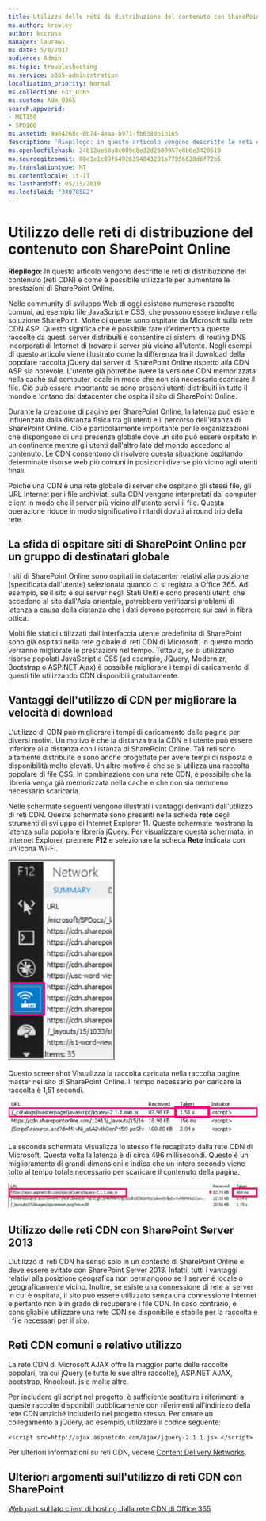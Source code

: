```yaml
---
title: Utilizzo delle reti di distribuzione del contenuto con SharePoint Online
ms.author: krowley
author: kccross
manager: laurawi
ms.date: 5/8/2017
audience: Admin
ms.topic: troubleshooting
ms.service: o365-administration
localization_priority: Normal
ms.collection: Ent_O365
ms.custom: Adm_O365
search.appverid:
- MET150
- SPO160
ms.assetid: 9a64268c-0b74-4eaa-b971-fb6380b1b165
description: 'Riepilogo: in questo articolo vengono descritte le reti di distribuzione del contenuto (reti CDN) e come è possibile utilizzarle per aumentare le prestazioni di SharePoint Online.'
ms.openlocfilehash: 24b12ae60a8c089d8e32d2609957e8b0e3420510
ms.sourcegitcommit: 08e1e1c09f64926394043291a77856620d6f72b5
ms.translationtype: MT
ms.contentlocale: it-IT
ms.lasthandoff: 05/15/2019
ms.locfileid: "34070582"
---
```

# <a name="using-content-delivery-networks-with-sharepoint-online"></a>Utilizzo delle reti di distribuzione del contenuto con SharePoint Online

 **Riepilogo:** In questo articolo vengono descritte le reti di distribuzione del contenuto (reti CDN) e come è possibile utilizzarle per aumentare le prestazioni di SharePoint Online. 
  
Nelle community di sviluppo Web di oggi esistono numerose raccolte comuni, ad esempio file JavaScript e CSS, che possono essere incluse nella soluzione SharePoint. Molte di queste sono ospitate da Microsoft sulla rete CDN ASP. Questo significa che è possibile fare riferimento a queste raccolte da questi server distribuiti e consentire ai sistemi di routing DNS incorporati di Internet di trovare il server più vicino all'utente. Negli esempi di questo articolo viene illustrato come la differenza tra il download della popolare raccolta jQuery dal server di SharePoint Online rispetto alla CDN ASP sia notevole. L'utente già potrebbe avere la versione CDN memorizzata nella cache sul computer locale in modo che non sia necessario scaricare il file. Ciò può essere importante se sono presenti utenti distribuiti in tutto il mondo e lontano dal datacenter che ospita il sito di SharePoint Online.
  
Durante la creazione di pagine per SharePoint Online, la latenza può essere influenzata dalla distanza fisica tra gli utenti e il percorso dell'istanza di SharePoint Online. Ciò è particolarmente importante per le organizzazioni che dispongono di una presenza globale dove un sito può essere ospitato in un continente mentre gli utenti dall'altro lato del mondo accedono al contenuto. Le CDN consentono di risolvere questa situazione ospitando determinate risorse web più comuni in posizioni diverse più vicino agli utenti finali.
  
Poiché una CDN è una rete globale di server che ospitano gli stessi file, gli URL Internet per i file archiviati sulla CDN vengono interpretati dai computer client in modo che il server più vicino all'utente servi il file. Questa operazione riduce in modo significativo i ritardi dovuti ai round trip della rete.
  
## <a name="the-challenge-of-hosting-sharepoint-online-sites-for-a-global-audience"></a>La sfida di ospitare siti di SharePoint Online per un gruppo di destinatari globale

I siti di SharePoint Online sono ospitati in datacenter relativi alla posizione (specificata dall'utente) selezionata quando ci si registra a Office 365. Ad esempio, se il sito è sui server negli Stati Uniti e sono presenti utenti che accedono al sito dall'Asia orientale, potrebbero verificarsi problemi di latenza a causa della distanza che i dati devono percorrere sui cavi in fibra ottica.
  
Molti file statici utilizzati dall'interfaccia utente predefinita di SharePoint sono già ospitati nella rete globale di reti CDN di Microsoft. In questo modo verranno migliorate le prestazioni nel tempo. Tuttavia, se si utilizzano risorse popolati JavaScript e CSS (ad esempio, JQuery, Modernizr, Bootstrap o ASP.NET Ajax) è possibile migliorare i tempi di caricamento di questi file utilizzando CDN disponibili gratuitamente.
  
## <a name="advantages-of-using-cdns-to-improve-download-speed"></a>Vantaggi dell'utilizzo di CDN per migliorare la velocità di download

L'utilizzo di CDN può migliorare i tempi di caricamento delle pagine per diversi motivi. Un motivo è che la distanza tra la CDN e l'utente può essere inferiore alla distanza con l'istanza di SharePoint Online. Tali reti sono altamente distribuite e sono anche progettate per avere tempi di risposta e disponibilità molto elevati. Un altro motivo è che se si utilizza una raccolta popolare di file CSS, in combinazione con una rete CDN, è possibile che la libreria venga già memorizzata nella cache e che non sia nemmeno necessario scaricarla.
  
Nelle schermate seguenti vengono illustrati i vantaggi derivanti dall'utilizzo di reti CDN. Queste schermate sono presenti nella scheda **rete** degli strumenti di sviluppo di Internet Explorer 11. Queste schermate mostrano la latenza sulla popolare libreria jQuery. Per visualizzare questa schermata, in Internet Explorer, premere **F12** e selezionare la scheda **Rete** indicata con un'icona Wi-Fi. 
  
![Schermata della rete F12](media/930541fd-af9b-434a-ae18-7bda867be128.png)
  
Questo screenshot Visualizza la raccolta caricata nella raccolta pagine master nel sito di SharePoint Online. Il tempo necessario per caricare la raccolta è 1,51 secondi.
  
![Schermata del tempo di caricamento 1.51s](media/64225c79-fa53-480f-81cd-0d351674320e.png)
  
La seconda schermata Visualizza lo stesso file recapitato dalla rete CDN di Microsoft. Questa volta la latenza è di circa 496 millisecondi. Questo è un miglioramento di grandi dimensioni e indica che un intero secondo viene tolto al tempo totale necessario per scaricare il contenuto della pagina.
  
![Schermata dei tempi di caricamento in 469 ms](media/6a553cc3-25a0-42c1-aae7-4aebbc2eb4c3.png)
  
## <a name="using-cdns-with-sharepoint-server-2013"></a>Utilizzo delle reti CDN con SharePoint Server 2013

L'utilizzo di reti CDN ha senso solo in un contesto di SharePoint Online e deve essere evitato con SharePoint Server 2013. Infatti, tutti i vantaggi relativi alla posizione geografica non permangono se il server è locale o geograficamente vicino. Inoltre, se esiste una connessione di rete ai server in cui è ospitata, il sito può essere utilizzato senza una connessione Internet e pertanto non è in grado di recuperare i file CDN. In caso contrario, è consigliabile utilizzare una rete CDN se disponibile e stabile per la raccolta e i file necessari per il sito.
  
## <a name="popular-cdns-and-how-to-use-them"></a>Reti CDN comuni e relativo utilizzo

La rete CDN di Microsoft AJAX offre la maggior parte delle raccolte popolari, tra cui jQuery (e tutte le sue altre raccolte), ASP.NET AJAX, bootstrap, Knockout. js e molte altre.
  
Per includere gli script nel progetto, è sufficiente sostituire i riferimenti a queste raccolte disponibili pubblicamente con riferimenti all'indirizzo della rete CDN anziché includerlo nel progetto stesso. Per creare un collegamento a jQuery, ad esempio, utilizzare il codice seguente:
  
```
<script src=http://ajax.aspnetcdn.com/ajax/jquery-2.1.1.js> </script>
```

Per ulteriori informazioni su reti CDN, vedere [Content Delivery Networks](content-delivery-networks.md).
  
## <a name="more-topics-about-using-cdns-with-sharepoint"></a>Ulteriori argomenti sull'utilizzo di reti CDN con SharePoint

[Web part sul lato client di hosting dalla rete CDN di Office 365](https://dev.office.com/sharepoint/docs/spfx/web-parts/get-started/hosting-webpart-from-office-365-cdn)
  

